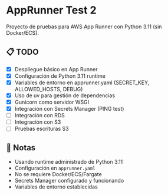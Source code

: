 # AppRunner Test 2

Proyecto de pruebas para AWS App Runner con Python 3.11 (sin Docker/ECS).

## 📋 TODO

- [x] Despliegue básico en App Runner
- [x] Configuración de Python 3.11 runtime
- [x] Variables de entorno en apprunner.yaml (SECRET_KEY, ALLOWED_HOSTS, DEBUG)
- [x] Uso de uv para gestión de dependencias
- [x] Gunicorn como servidor WSGI
- [x] Integración con Secrets Manager (PING test)
- [ ] Integración con RDS
- [ ] Integración con S3
- [ ] Pruebas escrituras S3

## 📝 Notas

- Usando runtime administrado de Python 3.11
- Configuración en `apprunner.yaml`
- No se requiere Docker/ECS/Fargate
- Secrets Manager configurado y funcionando
- Variables de entorno establecidas